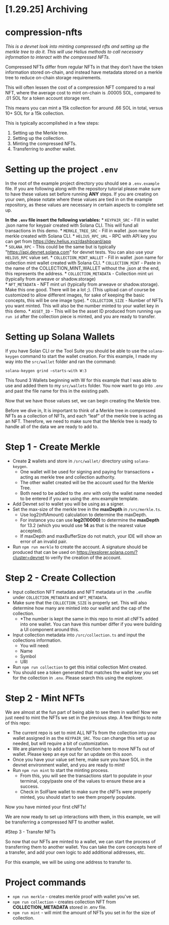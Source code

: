 # [1.29.25] Archiving

# compression-nfts

   _This is a devnet look into minting compressed nfts and setting up the merkle tree to do it. This will use Helius methods to call necessary information to interact with the compressed NFTs._ 

Compressed NFTs differ from regular NFTs in that they don’t have the token information stored on-chain, and instead have metadata stored on a merkle tree to reduce on-chain storage requirements. 

This will often lessen the cost of a compression NFT compared to a real NFT, where the average cost to mint on-chain is .00005 SOL, compared to .01 SOL for a token account storage rent.

This means you can mint a 15k collection for around .66 SOL in total, versus 10+ SOL for a 15k collection. 

This is typically accomplished in a few steps: 
1. Setting up the Merkle tree.
2. Setting up the collection.
3. Minting the compressed NFTs.
4. Transferring to another wallet. 

# Setting up the project `.env`

In the root of the example project directory you should see a `.env.example` file. If you are following along with the repository tutorial please make sure to have these values set before running **ANY** steps. If you are creating on your own, please notate where these values are tied in on the example repository, as these values are necessary in certain aspects to complete set up. 

**In the `.env` file insert the following variables:**
      * `KEYPAIR_SRC` - Fill in wallet .json name for keypair created with Solana CLI. This will fund all transactions in this demo.
      * `MERKLE_TREE_SRC` - Fill in wallet .json name for merkle created with Solana CLI.
      * `HELIUS_RPC_URL` - RPC with API key you can get from https://dev.helius.xyz/dashboard/app    
      * `SOLANA_RPC` - This could be the same but is typically "https://api.devnet.solana.com" for devnet tests. You can also use your `HELIUS_RPC` value set. 
      * `COLLECTION_MINT_WALLET` - Fill in wallet .json name for collection mint wallet created with Solana CLI.
      * `COLLECTION_MINT` - Paste in the name of the COLLECTION_MINT_WALLET without the .json at the end, this represents the address.
      * `COLLECTION_METADATA` - Collection mint uri (typically from arweave or shadow.storage)      
      * `NFT_METADATA` - NFT mint uri (typically from arweave or shadow.storage). Make this one good. There will be a lot ;). (This upload can of course be customized to allow different images, for sake of keeping the basic concepts, this will be one image type).
      * `COLLECTION_SIZE` - Number of NFTs you want minted. This will also be the number minted to your wallet key in this demo. 
      * `ASSET_ID` - This will be the asset ID produced from running `npm run id` after the collection piece is minted, and you are ready to transfer. 

# Setting up Solana Wallets

If you have Solan CLI or the Tool Suite you should be able to use the `solana-keygen` command to start the wallet creation. For this example, I made my way into the `src/wallet` folder and ran the command: 

`solana-keygen grind –starts-with W:3` 

This found 3 Wallets beginning with W for this example that I was able to use and added them to my `src/wallets` folder. You now want to go into `.env` and past the file name for this in the existing path.

Now that we have those values set, we can begin creating the Merkle tree.

Before we dive in, It is important to think of a Merkle tree in compressed NFTs as a collection of NFTs, and each “leaf” of the merkle tree is acting as an NFT. Therefore, we need to make sure that the Merkle tree is ready to handle all of the data we are ready to add to. 

# Step 1 - Create Merkle

 * Create **2** wallets and store in `/src/wallet/` directory using `solana-keygen`. 
    * One wallet will be used for signing and paying for transactions + acting as merkle tree and collection authority.
    * The other wallet created will be the account used for the Merkle Tree.
    * Both need to be added to the .env with only the wallet name needed to be entered if you are using the .env.example template.
 * Add Devnet sol to wallet you will be using as a signer.
 * Set the max-size of the merkle tree in the **maxDepth** in `/src/merkle.ts`. 
    * Use log2(nftAmount) calculation to determine the maxDepth.
    * For instance you can use **log2(10000)** to determine the **maxDepth** for 13.2 (which you would use **14** as that is the nearest value accepted).
    * If maxDepth and maxBufferSize do not match, your IDE will show an error of an invalid pair. 
 * Run `npm run merkle` to create the account. A signature should be produced that can be used on https://explorer.solana.com/?cluster=devnet to verify the creation of the account. 

 # Step 2 - Create Collection

 * Input collection NFT metadata and NFT metadata uri in the `.env`file under `COLLECTION_METADATA` and `NFT_METADATA`.
 * Make sure that the `COLLECTION_SIZE` is properly set. This will also determine how many are minted into our wallet and the cap of the collection. 
    * *The number is kept the same in this repo to mint all cNFTs added into one wallet. You can have this number differ if you were building a UI component around this.
 * Input collection metadata into `/src/collection.ts` and input the collections information. 
   * You will need: 
    * Name
    * Symbol
    * URI
 * Run `npm run collection` to get this initial collection Mint created. 
 * You should see a token generated that matches the wallet key you set for the collection in `.env`. Please search this using the explorer. 

# Step 2 - Mint NFTs
 We are almost at the fun part of being able to see them in wallet! Now we just need to mint the NFTs we set in the previous step. 
 A few things to note of this repo: 
   * The current repo is set to mint ALL NFTs from the collection into your wallet assigned in as the `KEYPAIR_SRC`. You can change this set up as needed, but will require a bit of customization. 
   * We are planning to add a transfer function here to move NFTs out of wallet. Please keep an eye out for an update on this _soon_.
   * Once you have your value set here, make sure you have SOL in the devnet environment wallet, and you are ready to mint! 
   * Run `npm run mint` to start the minting process. 
      * From this, you will see the transactions start to populate in your terminal, copy/paste one of the values to ensure these are a success. 
      * Check in SolFlare wallet to make sure the cNFTs were properly minted, you should start to see them properly populate. 

Now you have minted your first cNFTs! 

We are now ready to set up interactions with them, in this example, we will be transferring a compressed NFT to another wallet. 

#Step 3 - Transfer NFTs

So now that our NFTs are minted to a wallet, we can start the process of transferring them to another wallet. You can take the core concepts here of a transfer, and add your own logic to add additional addresses, etc. 

For this example, we will be using one address to transfer to.





# Project commands

* `npm run merkle` - creates merkle proof with wallet you've set. 
* `npm run collection` - creates collection NFT from **COLLECTION_METADATA** stored in .env file.
* `npm run mint` - will mint the amount of NFTs you set in for the size of collection.

